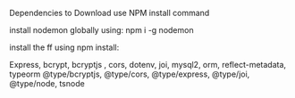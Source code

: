 Dependencies to Download 
use NPM install command 


install nodemon globally using:
npm i -g nodemon

install the ff using npm install: 

Express, bcrypt, bcryptjs , cors, dotenv, joi, mysql2, orm, reflect-metadata, typeorm
@type/bcryptjs, @type/cors, @type/express, @type/joi, @type/node, tsnode